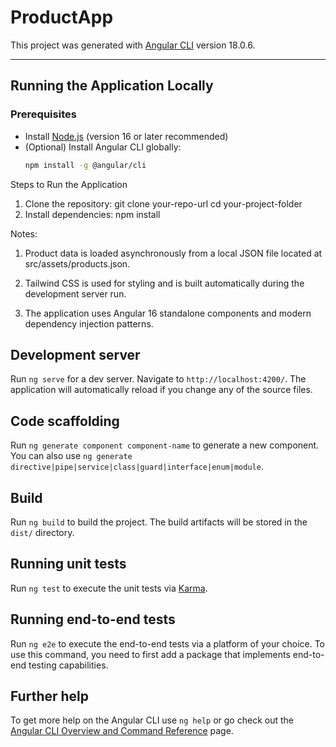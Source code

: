 # ProductApp

This project was generated with [Angular CLI](https://github.com/angular/angular-cli) version 18.0.6.

---

## Running the Application Locally

### Prerequisites
- Install [Node.js](https://nodejs.org/) (version 16 or later recommended)
- (Optional) Install Angular CLI globally:
  ```bash
  npm install -g @angular/cli

Steps to Run the Application
1) Clone the repository: git clone your-repo-url  cd your-project-folder
2) Install dependencies: npm install

Notes:
1) Product data is loaded asynchronously from a local JSON file located at src/assets/products.json.

2) Tailwind CSS is used for styling and is built automatically during the development server run.

3) The application uses Angular 16 standalone components and modern dependency injection patterns.


## Development server

Run `ng serve` for a dev server. Navigate to `http://localhost:4200/`. The application will automatically reload if you change any of the source files.

## Code scaffolding

Run `ng generate component component-name` to generate a new component. You can also use `ng generate directive|pipe|service|class|guard|interface|enum|module`.

## Build

Run `ng build` to build the project. The build artifacts will be stored in the `dist/` directory.

## Running unit tests

Run `ng test` to execute the unit tests via [Karma](https://karma-runner.github.io).

## Running end-to-end tests

Run `ng e2e` to execute the end-to-end tests via a platform of your choice. To use this command, you need to first add a package that implements end-to-end testing capabilities.

## Further help

To get more help on the Angular CLI use `ng help` or go check out the [Angular CLI Overview and Command Reference](https://angular.dev/tools/cli) page.
